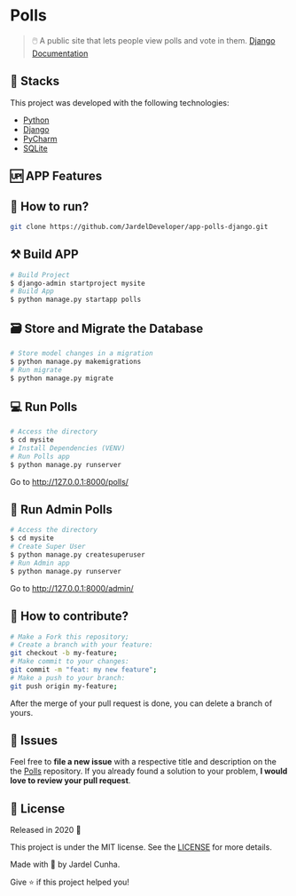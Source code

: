 # Polls 

> 🖱️ A public site that lets people view polls and vote in them. [Django Documentation](https://docs.djangoproject.com/en/2.2/intro/tutorial01/)

## 🚀 Stacks
This project was developed with the following technologies:

- [Python](https://www.python.org/doc/)
- [Django](https://docs.djangoproject.com/en/2.2/)
- [PyCharm](https://www.jetbrains.com/pt-br/pycharm/download/#section=windows) 
- [SQLite](https://www.sqlite.org/docs.html)

## :up: APP Features

## :construction_worker: How to run?
```bash
git clone https://github.com/JardelDeveloper/app-polls-django.git
```

## ⚒ Build APP
```bash
# Build Project
$ django-admin startproject mysite
# Build App
$ python manage.py startapp polls
```

## 🗃️ Store and Migrate the Database
```bash
# Store model changes in a migration
$ python manage.py makemigrations
# Run migrate
$ python manage.py migrate
```

## :computer: Run Polls
```bash
# Access the directory 
$ cd mysite
# Install Dependencies (VENV)
# Run Polls app
$ python manage.py runserver
```
Go to http://127.0.0.1:8000/polls/ 

## 🔐 Run Admin Polls
```bash
# Access the directory 
$ cd mysite
# Create Super User
$ python manage.py createsuperuser
# Run Admin app
$ python manage.py runserver
```
Go to http://127.0.0.1:8000/admin/

## 🤔 How to contribute?
```bash
# Make a Fork this repository;
# Create a branch with your feature: 
git checkout -b my-feature;
# Make commit to your changes: 
git commit -m "feat: my new feature";
# Make a push to your branch: 
git push origin my-feature;
```
After the merge of your pull request is done, you can delete a branch of yours.

## :wrench: Issues
Feel free to **file a new issue** with a respective title and description on the the [Polls](https://github.com/JardelDeveloper/app-polls-django/issues) repository. If you already found a solution to your problem, **I would love to review your pull request**.

## :memo: License
Released in 2020 :closed_book:

This project is under the MIT license. See the [LICENSE](https://github.com/JardelDeveloper/app-polls-django/blob/master/LICENSE) for more details.

Made with :green_heart: by Jardel Cunha.

Give :star: if this project helped you!